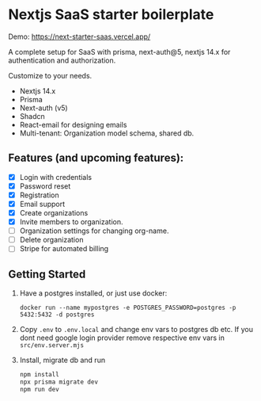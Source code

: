 # Nextjs SaaS starter boilerplate


Demo: https://next-starter-saas.vercel.app/

A complete setup for SaaS with prisma, next-auth@5, nextjs 14.x for authentication and authorization.

Customize to your needs.

- Nextjs 14.x
- Prisma
- Next-auth (v5)
- Shadcn
- React-email for designing emails
- Multi-tenant: Organization model schema, shared db.

## Features (and upcoming features):

- [x] Login with credentials
- [x] Password reset
- [x] Registration
- [x] Email support
- [x] Create organizations
- [x] Invite members to organization.
- [ ] Organization settings for changing org-name.
- [ ] Delete organization
- [ ] Stripe for automated billing

## Getting Started

1. Have a postgres installed, or just use docker:
    
    ```
    docker run --name mypostgres -e POSTGRES_PASSWORD=postgres -p 5432:5432 -d postgres
    ```

2. Copy `.env` to `.env.local` and change env vars to postgres db etc. 
   If you dont need google login provider remove respective env vars in `src/env.server.mjs`

3. Install, migrate db and run
    ```bash
    npm install
    npx prisma migrate dev
    npm run dev
    ```

